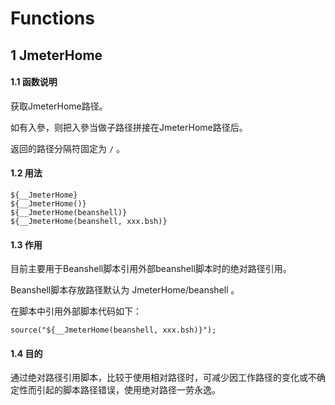 # Functions
## 1 JmeterHome
#### 1.1 函数说明
获取JmeterHome路径。

如有入參，则把入參当做子路径拼接在JmeterHome路径后。

返回的路径分隔符固定为 `/` 。

#### 1.2 用法
```
${__JmeterHome}
${__JmeterHome()}
${__JmeterHome(beanshell)}
${__JmeterHome(beanshell, xxx.bsh)}
```

#### 1.3 作用
目前主要用于Beanshell脚本引用外部beanshell脚本时的绝对路径引用。

Beanshell脚本存放路径默认为 JmeterHome/beanshell 。

在脚本中引用外部脚本代码如下：
```
source("${__JmeterHome(beanshell, xxx.bsh)}");
```

#### 1.4 目的
通过绝对路径引用脚本，比较于使用相对路径时，可减少因工作路径的变化或不确定性而引起的脚本路径错误，使用绝对路径一劳永逸。
